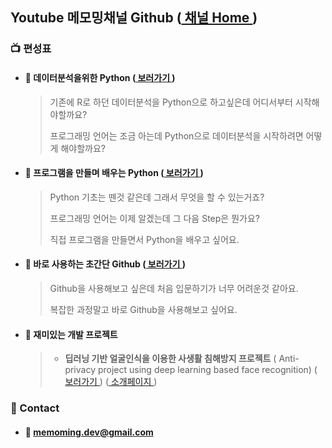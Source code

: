 ﻿## Youtube 메모밍채널 Github  **([ 채널 Home ](https://www.youtube.com/channel/UCd2xYYwI7aVUCxtBHsVmnTw))**


### :tv: 편성표
* #### :pushpin: 데이터분석을위한 Python ([ 보러가기 ](https://www.youtube.com/playlist?list=PL-QFFQeuiKKsvRLFeOgu594EmqdM-9ZBI))
  > 기존에 R로 하던 데이터분석을 Python으로 하고싶은데 어디서부터 시작해야할까요?
  >
  > 프로그래밍 언어는 조금 아는데 Python으로 데이터분석을 시작하려면 어떻게 해야할까요?
 
- #### :pushpin: 프로그램을 만들며 배우는 Python ([ 보러가기 ](https://www.youtube.com/playlist?list=PL-QFFQeuiKKsmRly4a4jdO2AYhmg8DvTy))
  > Python 기초는 뗀것 같은데 그래서 무엇을 할 수 있는거죠?
  >
  > 프로그래밍 언어는 이제 알겠는데 그 다음 Step은 뭔가요?
  >
  > 직접 프로그램을 만들면서 Python을 배우고 싶어요.

- #### :pushpin: 바로 사용하는 초간단 Github ([ 보러가기 ](https://www.youtube.com/watch?v=tC8Xj_Bf8Fw))
  > Github을 사용해보고 싶은데 처음 입문하기가 너무 어려운것 같아요.
  >
  > 복잡한 과정말고 바로 Github을 사용해보고 싶어요. 

- #### :pushpin: 재미있는 개발 프로젝트
  > - **딥러닝 기반 얼굴인식을 이용한 사생활 침해방지 프로젝트** 
  >( Anti-privacy project using deep learning based face recognition) ([ 보러가기 ](https://www.youtube.com/watch?v=jq9kvDYyzLE)) ([ 소개페이지 ]())
    


### :wave: Contact
* #### :e-mail: memoming.dev@gmail.com
